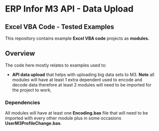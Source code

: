 # ERP Infor M3 API - Data Upload
## Excel VBA Code - Tested Examples

This repository contains example **Excel VBA code** projects as **modules.**

## Overview
The code here mostly relates to examples used to:
* **API data upload** that helps with uploading big data sets to M3. **Note** all modules will have at least 1 extra dependent used to encode and decode data therefore at least 2 modules will need to be imported for the project to work,


### Dependencies
All modules will have at least one **Encoding.bas** file that will need to be imported with every other module plus in some occasions **UserM3ProfileChange.bas**.


